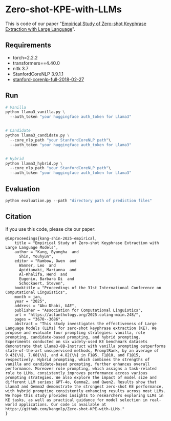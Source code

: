 # Zero-shot-KPE-with-LLMs
This is code of our paper "[Empirical Study of Zero-shot Keyphrase Extraction with Large Language](https://aclanthology.org/2025.coling-main.248)".

## Requirements
- torch=2.2.2
- transformers==4.40.0
- nltk 3.7
- StanfordCoreNLP 3.9.1.1
- [stanford-corenlp-full-2018-02-27](https://drive.google.com/file/d/1K4Ll54ypTf_tF83Mkkar2QKOcZ4Uskl5/view?usp=sharing)


## Run
```python
# Vanilla
python llama3_vanilla.py \
  --auth_token "your huggingface auth_token for Llama3"


# Candidate
python llama3_candidate.py \
  --core_nlp_path "your StanfordCoreNLP path"\
  --auth_token "your huggingface auth_token for Llama3"


# Hybrid
python llama3_hybrid.py \
  --core_nlp_path "your StanfordCoreNLP path"\
  --auth_token "your huggingface auth_token for Llama3"
```



## Evaluation
```python
python evaluation.py --path "directory path of prediction files"
```



## Citation
If you use this code, please cite our paper: 
```
@inproceedings{kang-shin-2025-empirical,
    title = "Empirical Study of Zero-shot Keyphrase Extraction with Large Language Models",
    author = "Kang, Byungha  and
      Shin, Youhyun",
    editor = "Rambow, Owen  and
      Wanner, Leo  and
      Apidianaki, Marianna  and
      Al-Khalifa, Hend  and
      Eugenio, Barbara Di  and
      Schockaert, Steven",
    booktitle = "Proceedings of the 31st International Conference on Computational Linguistics",
    month = jan,
    year = "2025",
    address = "Abu Dhabi, UAE",
    publisher = "Association for Computational Linguistics",
    url = "https://aclanthology.org/2025.coling-main.248/",
    pages = "3670--3686",
    abstract = "This study investigates the effectiveness of Large Language Models (LLMs) for zero-shot keyphrase extraction (KE). We propose and evaluate four prompting strategies: vanilla, role prompting, candidate-based prompting, and hybrid prompting. Experiments conducted on six widely-used KE benchmark datasets demonstrate that Llama3-8B-Instruct with vanilla prompting outperforms state-of-the-art unsupervised methods, PromptRank, by an average of 9.43{\%}, 7.68{\%}, and 4.82{\%} in F1@5, F1@10, and F1@15, respectively. Hybrid prompting, which combines the strengths of vanilla and candidate-based prompting, further enhances overall performance. Moreover role prompting, which assigns a task-related role to LLMs, consistently improves performance across various prompting strategies. We also explore the impact of model size and different LLM series: GPT-4o, Gemma2, and Qwen2. Results show that Llama3 and Gemma2 demonstrate the strongest zero-shot KE performance, with hybrid prompting consistently enhancing results across most LLMs. We hope this study provides insights to researchers exploring LLMs in KE tasks, as well as practical guidance for model selection in real-world applications. Our code is available at https://github.com/kangnlp/Zero-shot-KPE-with-LLMs."
}
```
